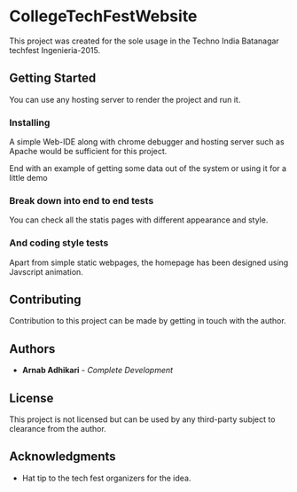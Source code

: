 # CollegeTechFestWebsite

This project was created for the sole usage in the Techno India Batanagar techfest Ingenieria-2015.

## Getting Started

You can use any hosting server to render the project and run it.


### Installing

A simple Web-IDE along with chrome debugger and hosting server such as Apache would be sufficient for this project.

End with an example of getting some data out of the system or using it for a little demo

### Break down into end to end tests

You can check all the statis pages with different appearance and style.

### And coding style tests

Apart from simple static webpages, the homepage has been designed using Javscript animation.

## Contributing

Contribution to this project can be made by getting in touch with the author.

## Authors

* **Arnab Adhikari** - *Complete Development*

## License

This project is not licensed but can be used by any third-party subject to clearance from the author.

## Acknowledgments

* Hat tip to the tech fest organizers for the idea.
